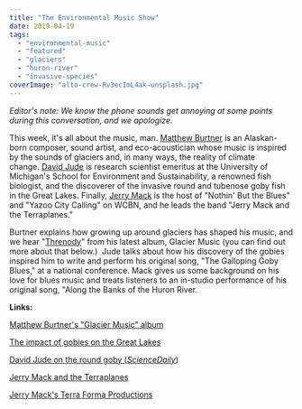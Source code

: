 ```yaml
---
title: "The Environmental Music Show"
date: 2019-04-19
tags: 
  - "environmental-music"
  - "featured"
  - "glaciers"
  - "huron-river"
  - "invasive-species"
coverImage: "alto-crew-Rv3ecImL4ak-unsplash.jpg"
---
```


_Editor's note: We know the phone sounds get annoying at some points during this conversation, and we apologize._ 

This week, it's all about the music, man. [Matthew Burtner](http://matthewburtner.com) is an Alaskan-born composer, sound artist, and eco-acoustician whose music is inspired by the sounds of glaciers and, in many ways, the reality of climate change. [David Jude](https://seas.umich.edu/research/emeriti/david_jude) is research scientist emeritus at the University of Michigan's School for Environment and Sustainability, a renowned fish biologist, and the discoverer of the invasive round and tubenose goby fish in the Great Lakes. Finally, [Jerry Mack](https://app.wcbn.org/djs/42) is the host of "Nothin' But the Blues" and "Yazoo City Calling" on WCBN, and he leads the band "Jerry Mack and the Terraplanes."

<!--more-->

Burtner explains how growing up around glaciers has shaped his music, and we hear "[Threnody](https://www.youtube.com/watch?v=JboWqojV_FM)" from his latest album, Glacier Music (you can find out more about that below.)  Jude talks about how his discovery of the gobies inspired him to write and perform his original song, "The Galloping Goby Blues," at a national conference. Mack gives us some background on his love for blues music and treats listeners to an in-studio performance of his original song, "Along the Banks of the Huron River.

**Links:** 

[Matthew Burtner's "Glacier Music" album](http://www.ravellorecords.com/catalog/rr8001/)

[The impact of gobies on the Great Lakes](http://www.ur.umich.edu/0304/Apr19_04/08.shtml)

[David Jude on the round goby (_ScienceDaily_](https://www.sciencedaily.com/releases/2007/09/070905150406.htm))

[Jerry Mack and the Terraplanes](http://jerrymackterraplanes.com) 

[Jerry Mack's Terra Forma Productions](https://www.terraformaproductions.com)
